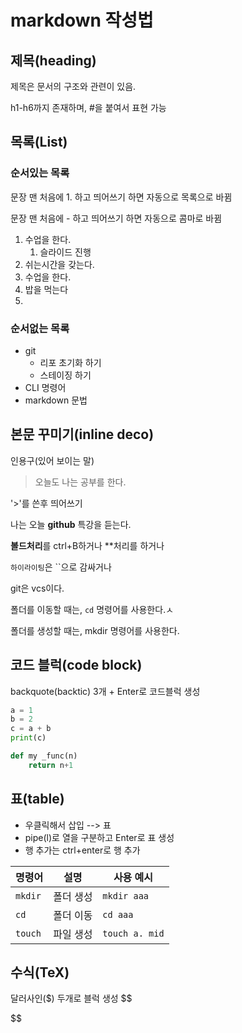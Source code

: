 # markdown 작성법

## 제목(heading)

제목은 문서의 구조와 관련이 있음.

h1-h6까지 존재하며, #을 붙여서 표현 가능



## 목록(List)

### 순서있는 목록

문장 맨 처음에 1. 하고 띄어쓰기 하면 자동으로 목록으로 바뀜

문장 맨 처음에 - 하고 띄어쓰기 하면 자동으로 콤마로 바뀜

1. 수업을 한다.
   1. 슬라이드 진행
2. 쉬는시간을 갖는다.
3. 수업을 한다.
4. 밥을 먹는다
5. 

### 순서없는 목록

- git
  - 리포 초기화 하기
  - 스테이징 하기
- CLI 명령어
- markdown 문법



## 본문 꾸미기(inline deco)

인용구(있어 보이는 말)

>  오늘도 나는 공부를 한다.

'>'를 쓴후 띄어쓰기



나는 오늘 **github** 특강을 듣는다.

**볼드처리**를 ctrl+B하거나 **처리를 하거나

`하이라이팅`은 ``으로 감싸거나

git은 vcs이다.

폴더를 이동할 때는, `cd` 명령어를 사용한다.ㅅ

폴더를 생성할 때는, mkdir 명령어를 사용한다.



## 코드 블럭(code block)

backquote(backtic) 3개 + Enter로 코드블럭 생성

```python
a = 1
b = 2
c = a + b
print(c)

def my _func(n)
	return n+1

```



## 표(table)

- 우클릭해서 삽입 --> 표
- pipe(l)로 열을 구분하고 Enter로 표 생성
- 행 추가는 ctrl+enter로 행 추가

| 명령어  | 설명      | 사용 예시      |
| ------- | --------- | -------------- |
| `mkdir` | 폴더 생성 | `mkdir aaa`    |
| `cd`    | 폴더 이동 | `cd aaa`       |
| `touch` | 파일 생성 | `touch a. mid` |



## 수식(TeX)

달러사인($) 두개로 블럭 생성
$$

$$
